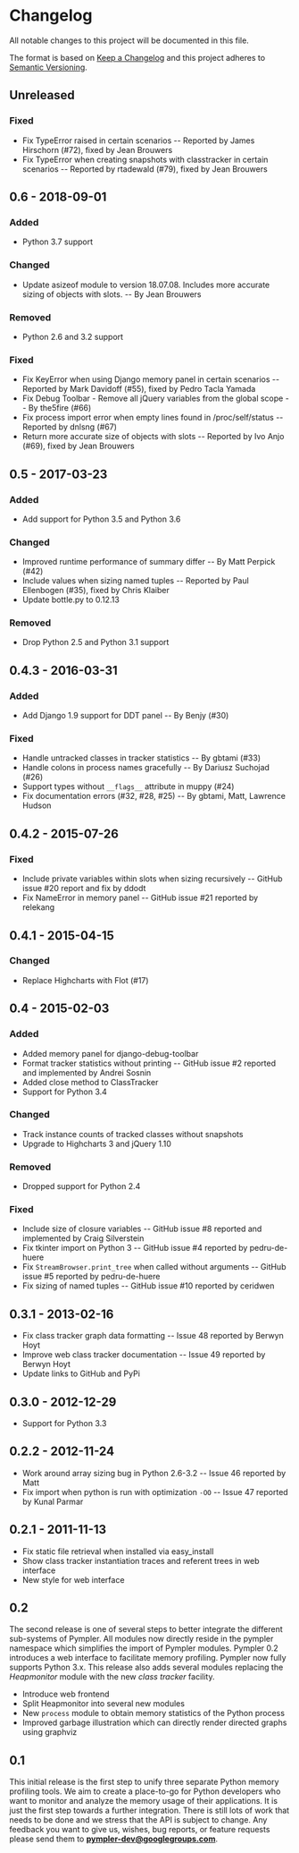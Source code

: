 # Changelog

All notable changes to this project will be documented in this file.

The format is based on [Keep a Changelog](http://keepachangelog.com/en/1.0.0/)
and this project adheres to [Semantic Versioning](http://semver.org/spec/v2.0.0.html).

## Unreleased

### Fixed
- Fix TypeError raised in certain scenarios -- Reported by James Hirschorn
  (#72), fixed by Jean Brouwers
- Fix TypeError when creating snapshots with classtracker in certain scenarios
  -- Reported by rtadewald (#79), fixed by Jean Brouwers

## 0.6 - 2018-09-01

### Added
- Python 3.7 support

### Changed
- Update asizeof module to version 18.07.08. Includes more accurate sizing of
  objects with slots. -- By Jean Brouwers

### Removed
- Python 2.6 and 3.2 support

### Fixed
- Fix KeyError when using Django memory panel in certain scenarios -- Reported
  by Mark Davidoff (#55), fixed by Pedro Tacla Yamada
- Fix Debug Toolbar - Remove all jQuery variables from the global scope -- By
  the5fire (#66)
- Fix process import error when empty lines found in /proc/self/status --
  Reported by dnlsng (#67)
- Return more accurate size of objects with slots -- Reported by Ivo Anjo
  (#69), fixed by Jean Brouwers

## 0.5 - 2017-03-23

### Added
- Add support for Python 3.5 and Python 3.6

### Changed
- Improved runtime performance of summary differ -- By Matt Perpick (#42)
- Include values when sizing named tuples -- Reported by Paul Ellenbogen (#35),
  fixed by Chris Klaiber
- Update bottle.py to 0.12.13

### Removed
- Drop Python 2.5 and Python 3.1 support

## 0.4.3 - 2016-03-31

### Added
- Add Django 1.9 support for DDT panel -- By Benjy (#30)

### Fixed
- Handle untracked classes in tracker statistics -- By gbtami (#33)
- Handle colons in process names gracefully -- By Dariusz Suchojad (#26)
- Support types without `__flags__` attribute in muppy (#24)
- Fix documentation errors (#32, #28, #25) -- By gbtami, Matt, Lawrence Hudson

## 0.4.2 - 2015-07-26

### Fixed
- Include private variables within slots when sizing recursively -- GitHub
  issue #20 report and fix by ddodt
- Fix NameError in memory panel -- GitHub issue #21 reported by relekang

## 0.4.1 - 2015-04-15

### Changed
- Replace Highcharts with Flot (#17)

## 0.4 - 2015-02-03

### Added
- Added memory panel for django-debug-toolbar
- Format tracker statistics without printing -- GitHub issue #2 reported and
  implemented by Andrei Sosnin
- Added close method to ClassTracker
- Support for Python 3.4

### Changed
- Track instance counts of tracked classes without snapshots
- Upgrade to Highcharts 3 and jQuery 1.10

### Removed
- Dropped support for Python 2.4

### Fixed
- Include size of closure variables -- GitHub issue #8 reported and implemented
  by Craig Silverstein
- Fix tkinter import on Python 3 -- GitHub issue #4 reported by pedru-de-huere
- Fix `StreamBrowser.print_tree` when called without arguments -- GitHub issue
  #5 reported by pedru-de-huere
- Fix sizing of named tuples -- GitHub issue #10 reported by ceridwen

## 0.3.1 - 2013-02-16

- Fix class tracker graph data formatting -- Issue 48 reported by Berwyn Hoyt
- Improve web class tracker documentation -- Issue 49 reported by Berwyn Hoyt
- Update links to GitHub and PyPi

## 0.3.0 - 2012-12-29

- Support for Python 3.3

## 0.2.2 - 2012-11-24

- Work around array sizing bug in Python 2.6-3.2 -- Issue 46 reported by Matt
- Fix import when python is run with optimization `-OO` -- Issue 47 reported by
  Kunal Parmar

## 0.2.1 - 2011-11-13

- Fix static file retrieval when installed via easy_install
- Show class tracker instantiation traces and referent trees in web interface
- New style for web interface

## 0.2

The second release is one of several steps to better integrate the different
sub-systems of Pympler. All modules now directly reside in the pympler namespace
which simplifies the import of Pympler modules.  Pympler 0.2 introduces a web
interface to facilitate memory profiling.  Pympler now fully supports Python
3.x. This release also adds several modules replacing the *Heapmonitor* module
with the new *class tracker* facility.

- Introduce web frontend
- Split Heapmonitor into several new modules
- New `process` module to obtain memory statistics of the Python process
- Improved garbage illustration which can directly render directed graphs using
  graphviz

## 0.1

This initial release is the first step to unify three separate Python memory
profiling tools. We aim to create a place-to-go for Python developers who want
to monitor and analyze the memory usage of their applications. It is just the
first step towards a further integration. There is still lots of work that
needs to be done and we stress that the API is subject to change. Any feedback
you want to give us, wishes, bug reports, or feature requests please send them
to **pympler-dev@googlegroups.com**.
